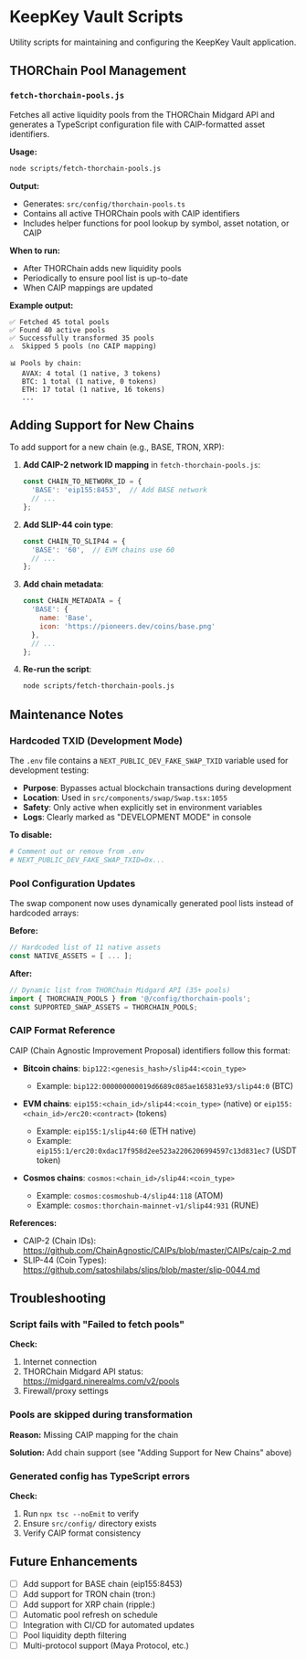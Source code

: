 # KeepKey Vault Scripts

Utility scripts for maintaining and configuring the KeepKey Vault application.

## THORChain Pool Management

### `fetch-thorchain-pools.js`

Fetches all active liquidity pools from the THORChain Midgard API and generates a TypeScript configuration file with CAIP-formatted asset identifiers.

**Usage:**
```bash
node scripts/fetch-thorchain-pools.js
```

**Output:**
- Generates: `src/config/thorchain-pools.ts`
- Contains all active THORChain pools with CAIP identifiers
- Includes helper functions for pool lookup by symbol, asset notation, or CAIP

**When to run:**
- After THORChain adds new liquidity pools
- Periodically to ensure pool list is up-to-date
- When CAIP mappings are updated

**Example output:**
```
✅ Fetched 45 total pools
✅ Found 40 active pools
✅ Successfully transformed 35 pools
⚠️  Skipped 5 pools (no CAIP mapping)

📊 Pools by chain:
   AVAX: 4 total (1 native, 3 tokens)
   BTC: 1 total (1 native, 0 tokens)
   ETH: 17 total (1 native, 16 tokens)
   ...
```

## Adding Support for New Chains

To add support for a new chain (e.g., BASE, TRON, XRP):

1. **Add CAIP-2 network ID mapping** in `fetch-thorchain-pools.js`:
   ```javascript
   const CHAIN_TO_NETWORK_ID = {
     'BASE': 'eip155:8453',  // Add BASE network
     // ...
   };
   ```

2. **Add SLIP-44 coin type**:
   ```javascript
   const CHAIN_TO_SLIP44 = {
     'BASE': '60',  // EVM chains use 60
     // ...
   };
   ```

3. **Add chain metadata**:
   ```javascript
   const CHAIN_METADATA = {
     'BASE': {
       name: 'Base',
       icon: 'https://pioneers.dev/coins/base.png'
     },
     // ...
   };
   ```

4. **Re-run the script**:
   ```bash
   node scripts/fetch-thorchain-pools.js
   ```

## Maintenance Notes

### Hardcoded TXID (Development Mode)

The `.env` file contains a `NEXT_PUBLIC_DEV_FAKE_SWAP_TXID` variable used for development testing:

- **Purpose**: Bypasses actual blockchain transactions during development
- **Location**: Used in `src/components/swap/Swap.tsx:1055`
- **Safety**: Only active when explicitly set in environment variables
- **Logs**: Clearly marked as "DEVELOPMENT MODE" in console

**To disable:**
```bash
# Comment out or remove from .env
# NEXT_PUBLIC_DEV_FAKE_SWAP_TXID=0x...
```

### Pool Configuration Updates

The swap component now uses dynamically generated pool lists instead of hardcoded arrays:

**Before:**
```typescript
// Hardcoded list of 11 native assets
const NATIVE_ASSETS = [ ... ];
```

**After:**
```typescript
// Dynamic list from THORChain Midgard API (35+ pools)
import { THORCHAIN_POOLS } from '@/config/thorchain-pools';
const SUPPORTED_SWAP_ASSETS = THORCHAIN_POOLS;
```

### CAIP Format Reference

CAIP (Chain Agnostic Improvement Proposal) identifiers follow this format:

- **Bitcoin chains**: `bip122:<genesis_hash>/slip44:<coin_type>`
  - Example: `bip122:000000000019d6689c085ae165831e93/slip44:0` (BTC)

- **EVM chains**: `eip155:<chain_id>/slip44:<coin_type>` (native) or `eip155:<chain_id>/erc20:<contract>` (tokens)
  - Example: `eip155:1/slip44:60` (ETH native)
  - Example: `eip155:1/erc20:0xdac17f958d2ee523a2206206994597c13d831ec7` (USDT token)

- **Cosmos chains**: `cosmos:<chain_id>/slip44:<coin_type>`
  - Example: `cosmos:cosmoshub-4/slip44:118` (ATOM)
  - Example: `cosmos:thorchain-mainnet-v1/slip44:931` (RUNE)

**References:**
- CAIP-2 (Chain IDs): https://github.com/ChainAgnostic/CAIPs/blob/master/CAIPs/caip-2.md
- SLIP-44 (Coin Types): https://github.com/satoshilabs/slips/blob/master/slip-0044.md

## Troubleshooting

### Script fails with "Failed to fetch pools"

**Check:**
1. Internet connection
2. THORChain Midgard API status: https://midgard.ninerealms.com/v2/pools
3. Firewall/proxy settings

### Pools are skipped during transformation

**Reason:** Missing CAIP mapping for the chain

**Solution:** Add chain support (see "Adding Support for New Chains" above)

### Generated config has TypeScript errors

**Check:**
1. Run `npx tsc --noEmit` to verify
2. Ensure `src/config/` directory exists
3. Verify CAIP format consistency

## Future Enhancements

- [ ] Add support for BASE chain (eip155:8453)
- [ ] Add support for TRON chain (tron:<network>)
- [ ] Add support for XRP chain (ripple:<network>)
- [ ] Automatic pool refresh on schedule
- [ ] Integration with CI/CD for automated updates
- [ ] Pool liquidity depth filtering
- [ ] Multi-protocol support (Maya Protocol, etc.)
